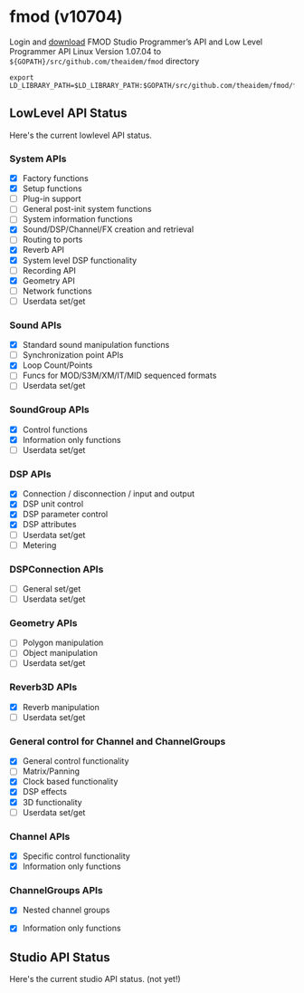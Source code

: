 # fmod (v10704)

Login and [download](http://www.fmod.org/download) FMOD Studio Programmer’s API and Low Level Programmer API Linux Version 1.07.04 to ``${GOPATH}/src/github.com/theaidem/fmod`` directory

```
export LD_LIBRARY_PATH=$LD_LIBRARY_PATH:$GOPATH/src/github.com/theaidem/fmod/fmodstudioapi10704linux/api/lowlevel/lib/x86_64
```

## LowLevel API Status

Here's the current lowlevel API status.

### System APIs

- [x] Factory functions
- [x] Setup functions
- [ ] Plug-in support
- [ ] General post-init system functions
- [ ] System information functions
- [x] Sound/DSP/Channel/FX creation and retrieval
- [ ] Routing to ports
- [x] Reverb API
- [x] System level DSP functionality
- [ ] Recording API
- [x] Geometry API
- [ ] Network functions
- [ ] Userdata set/get

### Sound APIs

- [x] Standard sound manipulation functions
- [ ] Synchronization point APIs
- [x] Loop Count/Points
- [ ] Funcs for MOD/S3M/XM/IT/MID sequenced formats
- [ ] Userdata set/get

### SoundGroup APIs

- [x] Control functions
- [x] Information only functions
- [ ] Userdata set/get

### DSP APIs

- [x] Connection / disconnection / input and output
- [x] DSP unit control
- [x] DSP parameter control
- [x] DSP attributes
- [ ] Userdata set/get
- [ ] Metering

### DSPConnection APIs

- [ ] General set/get
- [ ] Userdata set/get

### Geometry APIs

- [ ] Polygon manipulation
- [ ] Object manipulation
- [ ] Userdata set/get

### Reverb3D APIs

- [x] Reverb manipulation
- [ ] Userdata set/get

### General control for Channel and ChannelGroups

- [x] General control functionality
- [ ] Matrix/Panning
- [x] Clock based functionality
- [x] DSP effects
- [x] 3D functionality
- [ ] Userdata set/get

### Channel APIs

- [x] Specific control functionality
- [x] Information only functions

### ChannelGroups APIs

- [x] Nested channel groups
- [x] Information only functions


## Studio API Status

Here's the current studio API status. (not yet!)

